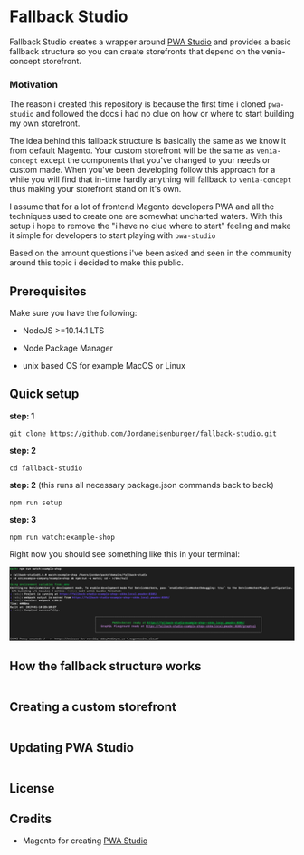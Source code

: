 # Fallback Studio

Fallback Studio creates a wrapper around [PWA Studio](https://github.com/magento-research/pwa-studio) and provides a
basic fallback structure so you can create storefronts that depend on the venia-concept storefront. 

### Motivation

The reason i created this repository is because the first time i cloned `pwa-studio` 
and followed the docs i had no clue on how or where to start building my own storefront.

The idea behind this fallback structure is basically the same as we know it from default Magento. 
Your custom storefront will be the same as `venia-concept` except the components that you've changed 
to your needs or custom made. When you've been developing follow this approach for a while you will find that in-time hardly 
anything will fallback to `venia-concept` thus making your storefront stand on it's own.

I assume that for a lot of frontend Magento developers PWA and all the techniques used to create one are somewhat uncharted waters.
With this setup i hope to remove the "i have no clue where to start" feeling and make it simple for developers to start playing with `pwa-studio`

Based on the amount questions i've been asked and seen in the community around this topic i decided to make this public.

## Prerequisites
Make sure you have the following:

- NodeJS >=10.14.1 LTS

- Node Package Manager

- unix based OS for example MacOS or Linux

## Quick setup 


**step: 1**
```
git clone https://github.com/Jordaneisenburger/fallback-studio.git
```

**step: 2**
```
cd fallback-studio
```

**step: 2** (this runs all necessary package.json commands back to back)
```
npm run setup
```

**step: 3**
```
npm run watch:example-shop
```

Right now you should see something like this in your terminal:

![Alt text](docs/quick-setup.png?raw=true "Quick setup")

## How the fallback structure works



```

```

## Creating a custom storefront



```

```

## Updating PWA Studio



```

```


## License



## Credits

* Magento for creating [PWA Studio](https://github.com/magento-research/pwa-studio)

